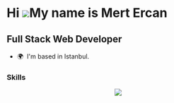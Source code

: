 Hi ![](https://user-images.githubusercontent.com/18350557/176309783-0785949b-9127-417c-8b55-ab5a4333674e.gif)My name is Mert Ercan
==================================================================================================================================
Full Stack Web Developer
-------------------------

* 🌍  I'm based in Istanbul.



### Skills

<p align="center">
  <a href="https://skillicons.dev">
    <img src="https://skillicons.dev/icons?i=java,kotlin,spring,hibernate,maven,dart,flutter,js,ts,html,css,sass,bootstrap,tailwind,mui,vue,nuxtjs,react,nextjs,nodejs,express,nestjs,prisma,go,postgres,webpack,docker,git,github,linux,bash,idea&perline=10" />
  </a>
</p>

